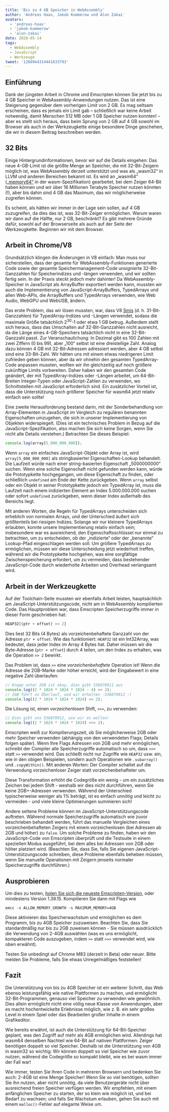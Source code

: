 ```yaml
---
title: 'Bis zu 4 GB Speicher in WebAssembly'
author: 'Andreas Haas, Jakob Kummerow und Alon Zakai'
avatars:
  - 'andreas-haas'
  - 'jakob-kummerow'
  - 'alon-zakai'
date: 2020-05-14
tags:
  - WebAssembly
  - JavaScript
  - Werkzeuge
tweet: '1260944314441633793'
---
```


## Einführung

Dank der jüngsten Arbeit in Chrome und Emscripten können Sie jetzt bis zu 4 GB Speicher in WebAssembly-Anwendungen nutzen. Das ist eine Steigerung gegenüber dem vorherigen Limit von 2 GB. Es mag seltsam erscheinen, dass es jemals ein Limit gab – schließlich war keine Arbeit notwendig, damit Menschen 512 MB oder 1 GB Speicher nutzen konnten! – aber es stellt sich heraus, dass beim Sprung von 2 GB auf 4 GB sowohl im Browser als auch in der Werkzeugkette einige besondere Dinge geschehen, die wir in diesem Beitrag beschreiben werden.

<!--truncate-->
## 32 Bits

Einige Hintergrundinformationen, bevor wir auf die Details eingehen: Das neue 4-GB-Limit ist die größte Menge an Speicher, die mit 32-Bit-Zeigern möglich ist, was WebAssembly derzeit unterstützt und was als „wasm32“ in LLVM und anderen Bereichen bekannt ist. Es wird an „wasm64“ ([„memory64“](https://github.com/WebAssembly/memory64/blob/master/proposals/memory64/Overview.md) in der wasm-Spezifikation) gearbeitet, bei dem Zeiger 64-Bit haben können und wir über 16 Millionen Terabyte Speicher nutzen könnten (!), aber bis dahin sind 4 GB das Maximum, das wir möglicherweise zugreifen können.

Es scheint, als hätten wir immer in der Lage sein sollen, auf 4 GB zuzugreifen, da dies das ist, was 32-Bit-Zeiger ermöglichen. Warum waren wir dann auf die Hälfte, nur 2 GB, beschränkt? Es gibt mehrere Gründe dafür, sowohl auf der Browserseite als auch auf der Seite der Werkzeugkette. Beginnen wir mit dem Browser.

## Arbeit in Chrome/V8

Grundsätzlich klingen die Änderungen in V8 einfach: Man muss nur sicherstellen, dass der gesamte für WebAssembly-Funktionen generierte Code sowie der gesamte Speichermanagement-Code unsignierte 32-Bit-Ganzzahlen für Speicherindizes und -längen verwenden, und wir sollten fertig sein. In der Praxis steckt jedoch mehr dahinter! Da WebAssembly-Speicher in JavaScript als ArrayBuffer exportiert werden kann, mussten wir auch die Implementierung von JavaScript-ArrayBuffers, TypedArrays und allen Web-APIs, die ArrayBuffers und TypedArrays verwenden, wie Web Audio, WebGPU und WebUSB, ändern.

Das erste Problem, das wir lösen mussten, war, dass V8 [Smis](https://v8.dev/blog/pointer-compression#value-tagging-in-v8) (d. h. 31-Bit-Ganzzahlen) für TypedArray-Indizes und -Längen verwendet, sodass die maximale Größe tatsächlich 2<sup>30</sup>-1 oder etwa 1 GB betrug. Außerdem stellt sich heraus, dass das Umschalten auf 32-Bit-Ganzzahlen nicht ausreicht, da die Länge eines 4-GB-Speichers tatsächlich nicht in eine 32-Bit-Ganzzahl passt. Zur Veranschaulichung: In Dezimal gibt es 100 Zahlen mit zwei Ziffern (0 bis 99), aber „100“ selbst ist eine dreistellige Zahl. Analog dazu können 4 GB mit 32-Bit-Adressen adressiert werden, aber 4 GB selbst sind eine 33-Bit-Zahl. Wir hätten uns mit einem etwas niedrigeren Limit zufrieden geben können, aber da wir ohnehin den gesamten TypedArray-Code anpassen mussten, wollten wir ihn gleichzeitig auf noch größere zukünftige Limits vorbereiten. Daher haben wir den gesamten Code geändert, der mit TypedArray-Indizes oder -Längen arbeitet, um 64-Bit-Breiten Integer-Typen oder JavaScript-Zahlen zu verwenden, wo Schnittstellen mit JavaScript erforderlich sind. Ein zusätzlicher Vorteil ist, dass die Unterstützung noch größerer Speicher für wasm64 jetzt relativ einfach sein sollte!

Eine zweite Herausforderung bestand darin, mit der Sonderbehandlung von Array-Elementen in JavaScript im Vergleich zu regulären benannten Eigenschaften umzugehen, die sich in unserer Implementierung von Objekten widerspiegelt. (Dies ist ein technisches Problem in Bezug auf die JavaScript-Spezifikation, also machen Sie sich keine Sorgen, wenn Sie nicht alle Details verstehen.) Betrachten Sie dieses Beispiel:

```js
console.log(array[5_000_000_000]);
```

Wenn `array` ein einfaches JavaScript-Objekt oder Array ist, wird `array[5_000_000_000]` als stringbasierter Eigenschaften-Lookup behandelt. Die Laufzeit würde nach einer string-basierten Eigenschaft „5000000000“ suchen. Wenn eine solche Eigenschaft nicht gefunden werden kann, würde die Prototypkette hochgegangen, um diese Eigenschaft zu finden, oder schließlich `undefined` am Ende der Kette zurückgeben. Wenn `array` selbst oder ein Objekt in seiner Prototypkette jedoch ein TypedArray ist, muss die Laufzeit nach einem indizierten Element an Index 5.000.000.000 suchen oder sofort `undefined` zurückgeben, wenn dieser Index außerhalb des Bereichs liegt.

Mit anderen Worten, die Regeln für TypedArrays unterscheiden sich erheblich von normalen Arrays, und der Unterschied äußert sich größtenteils bei riesigen Indizes. Solange wir nur kleinere TypedArrays erlaubten, konnte unsere Implementierung relativ einfach sein; insbesondere war es ausreichend, den Eigenschaftsschlüssel nur einmal zu betrachten, um zu entscheiden, ob der „indizierte“ oder der „benannte“ Lookup-Pfad eingeschlagen werden soll. Um größere TypedArrays zu ermöglichen, müssen wir diese Unterscheidung jetzt wiederholt treffen, während wir die Prototypkette hochgehen, was eine sorgfältige Zwischenspeicherung erfordert, um zu vermeiden, dass bestehender JavaScript-Code durch wiederholte Arbeiten und Overhead verlangsamt wird.

## Arbeit in der Werkzeugkette

Auf der Toolchain-Seite mussten wir ebenfalls Arbeit leisten, hauptsächlich am JavaScript-Unterstützungscode, nicht am in WebAssembly kompilierten Code. Das Hauptproblem war, dass Emscripten Speicherzugriffe immer in dieser Form geschrieben hat:

```js
HEAP32[(ptr + offset) >> 2]
```

Dies liest 32 Bits (4 Bytes) als vorzeichenbehaftete Ganzzahl von der Adresse `ptr + offset`. Wie das funktioniert: `HEAP32` ist ein Int32Array, was bedeutet, dass jeder Index im Array 4 Bytes hat. Daher müssen wir die Byte-Adresse (`ptr + offset`) durch 4 teilen, um den Index zu erhalten, was die Operation `>> 2` bewirkt.

Das Problem ist, dass `>>` eine *vorzeichenbehaftete* Operation ist! Wenn die Adresse die 2GB-Marke oder höher erreicht, wird der Eingabewert in eine negative Zahl überlaufen:

```js
// Knapp unter 2GB ist okay, dies gibt 536870911 aus
console.log((2 * 1024 * 1024 * 1024 - 4) >> 2);
// 2GB führt zu Überlauf, und wir erhalten -536870912 :(
console.log((2 * 1024 * 1024 * 1024) >> 2);
```

Die Lösung ist, einen *vorzeichenlosen* Shift, `>>>`, zu verwenden:

```js
// Dies gibt uns 536870912, wie wir es wollen!
console.log((2 * 1024 * 1024 * 1024) >>> 2);
```

Emscripten weiß zur Kompilierungszeit, ob Sie möglicherweise 2GB oder mehr Speicher verwenden (abhängig von den verwendeten Flags; Details folgen später). Wenn Ihre Flags Adressen von 2GB und mehr ermöglichen, schreibt der Compiler alle Speicherzugriffe automatisch so um, dass `>>>` statt `>>` verwendet wird. Das schließt nicht nur Zugriffe wie `HEAP32` usw. ein, wie in den obigen Beispielen, sondern auch Operationen wie `.subarray()` und `.copyWithin()`. Mit anderen Worten: Der Compiler schaltet auf die Verwendung vorzeichenloser Zeiger statt vorzeichenbehafteter um.

Diese Transformation erhöht die Codegröße ein wenig - um ein zusätzliches Zeichen bei jedem Shift - weshalb wir dies nicht durchführen, wenn Sie keine 2GB+-Adressen verwenden. Während der Unterschied typischerweise weniger als 1% beträgt, ist es einfach unnötig und leicht zu vermeiden - und viele kleine Optimierungen summieren sich!

Andere seltene Probleme können im JavaScript-Unterstützungscode auftreten. Während normale Speicherzugriffe automatisch wie zuvor beschrieben behandelt werden, führt das manuelle Vergleichen eines vorzeichenbehafteten Zeigers mit einem vorzeichenlosen (bei Adressen ab 2GB und höher) zu `false`. Um solche Probleme zu finden, haben wir den JavaScript-Code von Emscripten überprüft und die Testsuite in einem speziellen Modus ausgeführt, bei dem alles bei Adressen von 2GB oder höher platziert wird. (Beachten Sie, dass Sie, falls Sie eigenen JavaScript-Unterstützungscode schreiben, diese Probleme ebenfalls beheben müssen, wenn Sie manuelle Operationen mit Zeigern jenseits normaler Speicherzugriffe durchführen.)

## Ausprobieren

Um dies zu testen, [holen Sie sich die neueste Emscripten-Version](https://emscripten.org/docs/getting_started/downloads.html), oder mindestens Version 1.39.15. Kompilieren Sie dann mit Flags wie

```
emcc -s ALLOW_MEMORY_GROWTH -s MAXIMUM_MEMORY=4GB
```

Diese aktivieren das Speicherwachstum und ermöglichen es dem Programm, bis zu 4GB Speicher zuzuweisen. Beachten Sie, dass Sie standardmäßig nur bis zu 2GB zuweisen können - Sie müssen ausdrücklich die Verwendung von 2-4GB auswählen (was es uns ermöglicht, kompakteren Code auszugeben, indem `>>` statt `>>>` verwendet wird, wie oben erwähnt).

Testen Sie unbedingt auf Chrome M83 (derzeit in Beta) oder neuer. Bitte melden Sie Probleme, falls Sie etwas Unregelmäßiges feststellen!

## Fazit

Die Unterstützung von bis zu 4GB Speicher ist ein weiterer Schritt, das Web ebenso leistungsfähig wie native Plattformen zu machen, und ermöglicht 32-Bit-Programmen, genauso viel Speicher zu verwenden wie gewöhnlich. Dies allein ermöglicht nicht eine völlig neue Klasse von Anwendungen, aber es macht hochentwickelte Erlebnisse möglich, wie z. B. ein sehr großes Level in einem Spiel oder das Bearbeiten großer Inhalte in einem Grafikeditor.

Wie bereits erwähnt, ist auch die Unterstützung für 64-Bit-Speicher geplant, was den Zugriff auf mehr als 4GB ermöglichen wird. Allerdings hat wasm64 denselben Nachteil wie 64-Bit auf nativen Plattformen: Zeiger benötigen doppelt so viel Speicher. Deshalb ist die Unterstützung von 4GB in wasm32 so wichtig: Wir können doppelt so viel Speicher wie zuvor nutzen, während die Codegröße so kompakt bleibt, wie es bei wasm immer der Fall war!

Wie immer, testen Sie Ihren Code in mehreren Browsern und bedenken Sie auch: 2-4GB ist eine Menge Speicher! Wenn Sie so viel benötigen, sollten Sie ihn nutzen, aber nicht unnötig, da viele Benutzergeräte nicht über ausreichend freien Speicher verfügen werden. Wir empfehlen, mit einem anfänglichen Speicher zu starten, der so klein wie möglich ist, und bei Bedarf zu wachsen; und falls Sie Wachstum erlauben, gehen Sie auch mit einem `malloc()`-Fehler auf elegante Weise um.
